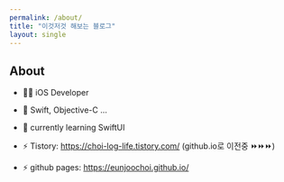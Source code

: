 ```yaml
---
permalink: /about/
title: "이것저것 해보는 블로그"
layout: single
---
```


## About

- 👩🏻 iOS Developer
- 🌱 Swift, Objective-C ...
- 🌿 currently learning SwiftUI

- ⚡ Tistory: https://choi-log-life.tistory.com/ (github.io로 이전중 ⏩⏩⏩)
- ⚡ github pages: https://eunjoochoi.github.io/
